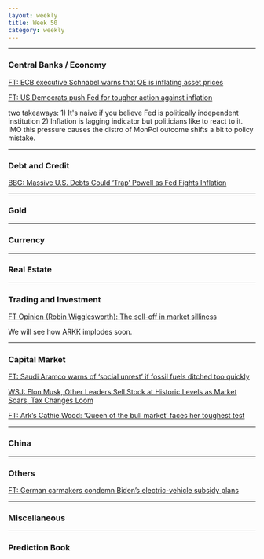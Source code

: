 ```yaml
---
layout: weekly
title: Week 50
category: weekly
---
```


---
### Central Banks / Economy

[FT: ECB executive Schnabel warns that QE is inflating asset prices](
https://www.ft.com/content/6dd8e765-76e8-44c3-b6a6-d7cc114f3a67)

[FT: US Democrats push Fed for tougher action against inflation](
https://www.ft.com/content/1ae49b1c-f8d6-4c96-8355-3d89049ead60)

two takeaways: 1) It's naive if you believe Fed is politically independent
institution 2) Inflation is lagging indicator but politicians like to react to
it. IMO this pressure causes the distro of MonPol outcome shifts a bit to
policy mistake.


---
### Debt and Credit

[BBG: Massive U.S. Debts Could ‘Trap’ Powell as Fed Fights Inflation](
https://finance.yahoo.com/news/massive-u-debts-could-trap-150000058.html)

---
### Gold

---
### Currency

---
### Real Estate

---
### Trading and Investment

[FT Opinion (Robin Wigglesworth): The sell-off in market silliness](
https://www.ft.com/content/31f60297-fe2b-4656-97a6-96b88a26530e)

We will see how ARKK implodes soon.

---
### Capital Market

[FT: Saudi Aramco warns of ‘social unrest’ if fossil fuels ditched too quickly](
https://www.ft.com/content/89231064-08d6-49d3-a13e-df8446abfc80)

[WSJ: Elon Musk, Other Leaders Sell Stock at Historic Levels as Market Soars, Tax Changes Loom](
https://www.wsj.com/articles/elon-musk-other-leaders-sell-stock-at-historic-levels-as-market-soars-tax-changes-loom-11639089782?mod=markets_lead_pos6)

[FT: Ark’s Cathie Wood: ‘Queen of the bull market’ faces her toughest test](
https://www.ft.com/content/d26e8ee6-f724-4a7a-8cef-61bd5f101c28)

---
### China

---
### Others

[FT: German carmakers condemn Biden’s electric-vehicle subsidy plans](
https://www.ft.com/content/8b432548-9a7d-4669-b479-27fa6eb70bd9)

---
### Miscellaneous

---
### Prediction Book

